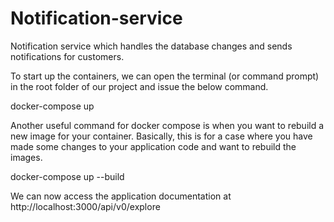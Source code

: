 # Notification-service

Notification service which handles the database changes and sends
notifications for customers.

To start up the containers, we can open the terminal (or command prompt) in the root folder of our project and issue the below command.

docker-compose up

Another useful command for docker compose is when you want to rebuild a new image for your container. Basically, this is for a case where you have made some changes to your application code and want to rebuild the images.

docker-compose up --build

We can now access the application documentation at http://localhost:3000/api/v0/explore
